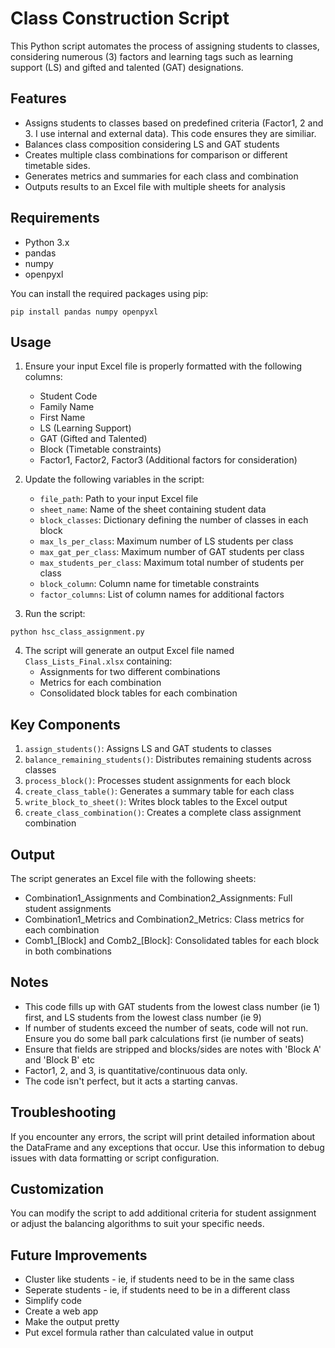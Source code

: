 # Class Construction Script

This Python script automates the process of assigning students to classes, considering numerous (3) factors and learning tags such as learning support (LS) and gifted and talented (GAT) designations.

## Features

- Assigns students to classes based on predefined criteria (Factor1, 2 and 3. I use internal and external data). This code ensures they are similiar. 
- Balances class composition considering LS and GAT students
- Creates multiple class combinations for comparison or different timetable sides. 
- Generates metrics and summaries for each class and combination
- Outputs results to an Excel file with multiple sheets for analysis

## Requirements

- Python 3.x
- pandas
- numpy
- openpyxl

You can install the required packages using pip:

```
pip install pandas numpy openpyxl
```

## Usage

1. Ensure your input Excel file is properly formatted with the following columns:
   - Student Code
   - Family Name
   - First Name
   - LS (Learning Support)
   - GAT (Gifted and Talented)
   - Block (Timetable constraints)
   - Factor1, Factor2, Factor3 (Additional factors for consideration)

2. Update the following variables in the script:
   - `file_path`: Path to your input Excel file
   - `sheet_name`: Name of the sheet containing student data
   - `block_classes`: Dictionary defining the number of classes in each block
   - `max_ls_per_class`: Maximum number of LS students per class
   - `max_gat_per_class`: Maximum number of GAT students per class
   - `max_students_per_class`: Maximum total number of students per class
   - `block_column`: Column name for timetable constraints
   - `factor_columns`: List of column names for additional factors

3. Run the script:

```
python hsc_class_assignment.py
```

4. The script will generate an output Excel file named `Class_Lists_Final.xlsx` containing:
   - Assignments for two different combinations
   - Metrics for each combination
   - Consolidated block tables for each combination

## Key Components

1. `assign_students()`: Assigns LS and GAT students to classes
2. `balance_remaining_students()`: Distributes remaining students across classes
3. `process_block()`: Processes student assignments for each block
4. `create_class_table()`: Generates a summary table for each class
5. `write_block_to_sheet()`: Writes block tables to the Excel output
6. `create_class_combination()`: Creates a complete class assignment combination

## Output

The script generates an Excel file with the following sheets:
- Combination1_Assignments and Combination2_Assignments: Full student assignments
- Combination1_Metrics and Combination2_Metrics: Class metrics for each combination
- Comb1_[Block] and Comb2_[Block]: Consolidated tables for each block in both combinations

## Notes
- This code fills up with GAT students from the lowest class number (ie 1) first, and LS students from the lowest class number (ie 9)
- If number of students exceed the number of seats, code will not run. Ensure you do some ball park calculations first (ie number of seats)
- Ensure that fields are stripped and blocks/sides are notes with 'Block A' and 'Block B' etc
- Factor1, 2, and 3, is quantitative/continuous data only.
- The code isn't perfect, but it acts a starting canvas. 

## Troubleshooting

If you encounter any errors, the script will print detailed information about the DataFrame and any exceptions that occur. Use this information to debug issues with data formatting or script configuration.

## Customization

You can modify the script to add additional criteria for student assignment or adjust the balancing algorithms to suit your specific needs.

## Future Improvements
- Cluster like students - ie, if students need to be in the same class
- Seperate students - ie, if students need to be in a different class
- Simplify code
- Create a web app
- Make the output pretty
- Put excel formula rather than calculated value in output


